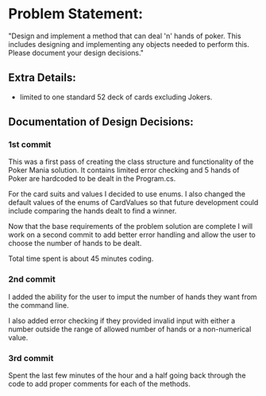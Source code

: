﻿# Problem Statement:

"Design and implement a method that can deal 'n' hands of poker.  This includes designing and implementing any objects needed to perform this.  Please document your design decisions."

## Extra Details:
- limited to one standard 52 deck of cards excluding Jokers.

## Documentation of Design Decisions:

### 1st commit
This was a first pass of creating the class structure and functionality of the Poker Mania solution. It contains limited error checking and 5 hands of Poker are hardcoded to be dealt in the Program.cs.

For the card suits and values I decided to use enums. I also changed the default values of the enums of CardValues so that future development could include comparing the hands dealt to find a winner.
  
Now that the base requirements of the problem solution are complete I will work on a second commit to add better error handling and allow the user to choose the number of hands to be dealt.

Total time spent is about 45 minutes coding. 


### 2nd commit 
I added the ability for the user to imput the number of hands they want from the command line. 

I also added error checking if they provided invalid input with either a number outside the range of allowed number of hands or a non-numerical value.

### 3rd commit
Spent the last few minutes of the hour and a half going back through the code to add proper comments for each of the methods.